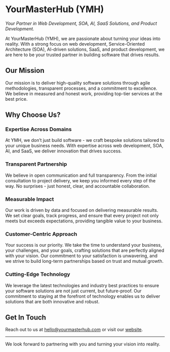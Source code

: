 # YourMasterHub (YMH)  
*Your Partner in Web Development, SOA, AI, SaaS Solutions, and Product Development.*

At YourMasterHub (YMH), we are passionate about turning your ideas into reality. With a strong focus on web development, Service-Oriented Architecture (SOA), AI-driven solutions, SaaS, and product development, we are here to be your trusted partner in building software that drives results.

## Our Mission

Our mission is to deliver high-quality software solutions through agile methodologies, transparent processes, and a commitment to excellence. We believe in measured and honest work, providing top-tier services at the best price.

## Why Choose Us?

### **Expertise Across Domains**
At YMH, we don’t just build software - we craft bespoke solutions tailored to your unique business needs. With expertise across web development, SOA, AI, and SaaS, we deliver innovation that drives success.

### **Transparent Partnership**
We believe in open communication and full transparency. From the initial consultation to project delivery, we keep you informed every step of the way. No surprises - just honest, clear, and accountable collaboration.

### **Measurable Impact**
Our work is driven by data and focused on delivering measurable results. We set clear goals, track progress, and ensure that every project not only meets but exceeds expectations, providing tangible value to your business.

### **Customer-Centric Approach**
Your success is our priority. We take the time to understand your business, your challenges, and your goals, crafting solutions that are perfectly aligned with your vision. Our commitment to your satisfaction is unwavering, and we strive to build long-term partnerships based on trust and mutual growth.

### **Cutting-Edge Technology**
We leverage the latest technologies and industry best practices to ensure your software solutions are not just current, but future-proof. Our commitment to staying at the forefront of technology enables us to deliver solutions that are both innovative and robust.

## Get In Touch

Reach out to us at [hello@yourmasterhub.com](mailto:hello@yourmasterhub.com) or visit our [website](https://yourmasterhub.com).

---

We look forward to partnering with you and turning your vision into reality. 
